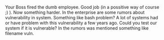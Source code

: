 Your Boss fired the dumb employee. Good job (in a possitive way of course ;) ).
Now something harder. In the enterprise are some rumors about vulnerability in system.
Something like bash problem? A lot of systems had or have problem with this vulnerability a few years ago.
Could you test our system if it is vulnerable? In the rumors was mentioned something like filename vuln.
